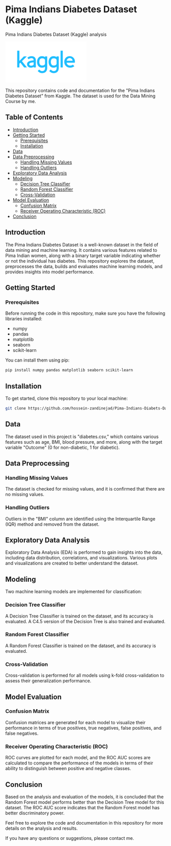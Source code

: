 # Pima Indians Diabetes Dataset (Kaggle)
Pima Indians Diabetes Dataset (Kaggle) analysis

![Kaggle logo](/Codes/kagglelogo.png)

This repository contains code and documentation for the "Pima Indians Diabetes Dataset" from Kaggle. The dataset is used for the Data Mining Course by me.

## Table of Contents

- [Introduction](#introduction)
- [Getting Started](#getting-started)
  - [Prerequisites](#prerequisites)
  - [Installation](#installation)
- [Data](#data)
- [Data Preprocessing](#data-preprocessing)
  - [Handling Missing Values](#handling-missing-values)
  - [Handling Outliers](#handling-outliers)
- [Exploratory Data Analysis](#exploratory-data-analysis)
- [Modeling](#modeling)
  - [Decision Tree Classifier](#decision-tree-classifier)
  - [Random Forest Classifier](#random-forest-classifier)
  - [Cross-Validation](#cross-validation)
- [Model Evaluation](#model-evaluation)
  - [Confusion Matrix](#confusion-matrix)
  - [Receiver Operating Characteristic (ROC)](#receiver-operating-characteristic-roc)
- [Conclusion](#conclusion)

## Introduction

The Pima Indians Diabetes Dataset is a well-known dataset in the field of data mining and machine learning. It contains various features related to Pima Indian women, along with a binary target variable indicating whether or not the individual has diabetes. This repository explores the dataset, preprocesses the data, builds and evaluates machine learning models, and provides insights into model performance.

## Getting Started

### Prerequisites

Before running the code in this repository, make sure you have the following libraries installed:

- numpy
- pandas
- matplotlib
- seaborn
- scikit-learn

You can install them using pip:

```bash
pip install numpy pandas matplotlib seaborn scikit-learn
```

## Installation
To get started, clone this repository to your local machine:

```bash
git clone https://github.com/hossein-zandinejad/Pima-Indians-Diabets-Dataset-Kaggle-
```
## Data

The dataset used in this project is "diabetes.csv," which contains various features such as age, BMI, blood pressure, and more, along with the target variable "Outcome" (0 for non-diabetic, 1 for diabetic).

## Data Preprocessing

### Handling Missing Values

The dataset is checked for missing values, and it is confirmed that there are no missing values.

### Handling Outliers

Outliers in the "BMI" column are identified using the Interquartile Range (IQR) method and removed from the dataset.

## Exploratory Data Analysis

Exploratory Data Analysis (EDA) is performed to gain insights into the data, including data distribution, correlations, and visualizations. Various plots and visualizations are created to better understand the dataset.

## Modeling

Two machine learning models are implemented for classification:

### Decision Tree Classifier

A Decision Tree Classifier is trained on the dataset, and its accuracy is evaluated. A C4.5 version of the Decision Tree is also trained and evaluated.

### Random Forest Classifier

A Random Forest Classifier is trained on the dataset, and its accuracy is evaluated.

### Cross-Validation

Cross-validation is performed for all models using k-fold cross-validation to assess their generalization performance.

## Model Evaluation

### Confusion Matrix

Confusion matrices are generated for each model to visualize their performance in terms of true positives, true negatives, false positives, and false negatives.

### Receiver Operating Characteristic (ROC)

ROC curves are plotted for each model, and the ROC AUC scores are calculated to compare the performance of the models in terms of their ability to distinguish between positive and negative classes.

## Conclusion

Based on the analysis and evaluation of the models, it is concluded that the Random Forest model performs better than the Decision Tree model for this dataset. The ROC AUC score indicates that the Random Forest model has better discriminatory power.

Feel free to explore the code and documentation in this repository for more details on the analysis and results.

If you have any questions or suggestions, please contact me.
